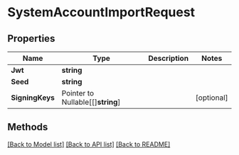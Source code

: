 # SystemAccountImportRequest

## Properties

Name | Type | Description | Notes
------------ | ------------- | ------------- | -------------
**Jwt** | **string** |  | 
**Seed** | **string** |  | 
**SigningKeys** | Pointer to Nullable[[]**string**] |  | [optional] 

## Methods


[[Back to Model list]](../README.md#documentation-for-models) [[Back to API list]](../README.md#documentation-for-api-endpoints) [[Back to README]](../README.md)


